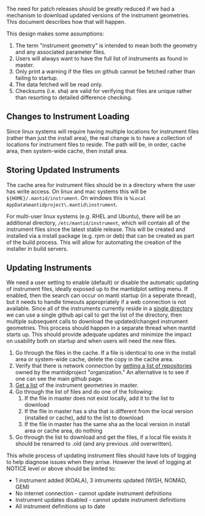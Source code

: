 The need for patch releases should be greatly reduced if we had a mechanism to download updated versions of the 
instrument geometries. This document describes how that will happen.

This design makes some assumptions:
 1. The term "instrument geometry" is intended to mean both the geometry and any associated parameter files.
 2. Users will always want to have the full list of instruments as found in master.
 3. Only print a warning if the files on github cannot be fetched rather than failing to startup.
 3. The data fetched will be read only.
 4. Checksums (i.e. sha) are valid for verifying that files are unique rather than resorting to detailed difference checking.

Changes to Instrument Loading
-----------------------------
Since linux systems will require having multiple locations for instrument files (rather than just the install area), the real change is to have a collection of locations for instrument files to reside. The path will be, in order, cache area, then system-wide cache, then install area. 

Storing Updated Instruments
---------------------------
The cache area for instrument files should be in a directory where the user has write access. On linux and mac systems this will be `${HOME}/.mantid/instrument`. On windows this is `%Local AppData%mantidproject\.mantid\instrument`.

For multi-user linux systems (e.g. RHEL and Ubuntu), there will be an additional directory, `/etc/mantid/instrument`, which will contain all of the instrument files since the latest stable release. This will be created and installed via a install package (e.g. rpm or deb) that can be created as part of the build process. This will allow for automating the creation of the installer in build servers.

Updating Instruments
--------------------
We need a user setting to enable (default) or disable the automatic updating of instrument files, ideally exposed up to the mantidplot setting menu.  If enabled, then the search can occur on manti startup (in a seperate thread), but it needs to handle timeouts appropriately if a web connection is not available.
Since all of the instruments currently reside in a [single directory](https://github.com/mantidproject/mantid/tree/master/Code/Mantid/instrument) we can use a single github api call to get the list of the directory, then multiple subsequent calls to download the updated/changed instrument geometries. This process should happen in a separate thread when mantid starts up. This should provide adequate updates and minimize the impact on usability both on startup and when users will need the new files.
 1. Go through the files in the cache. If a file is identical to one in the install area or system-wide cache, delete the copy in the cache area.
 2. Verify that there is network connection by [getting a list of repositories](https://developer.github.com/v3/repos/#list-organization-repositories) owned by the mantidproject "organization." An alternative is to see if one can see the main github page.
 3. [Get a list](https://developer.github.com/v3/repos/contents/#get-contents) of the instrument geometries in master.
 4. Go through the list of files and do one of the following:
    1. If the file in master does not exist locally, add it to the list to download
    2. If the file in master has a sha that is different from the local version (installed or cache), add to the list to download
    3. If the file in master has the same sha as the local version in install area or cache area, do nothing
 5. Go through the list to download and get the files, if a local file exists it should be renamed to .old (and any previous .old overwritten).

This whole process of updating instrument files should have lots of logging to help diagnose issues when they arrise.
However the level of logging at NOTICE level or above should be limited to:
 * 1 instrument added (KOALA), 3 intruments updated (WISH, NOMAD, GEM)
 * No internet connection - cannot update instrument definitions
 * Instrument updates disabled - cannot update instrument definitions
 * All instrument definitions up to date
